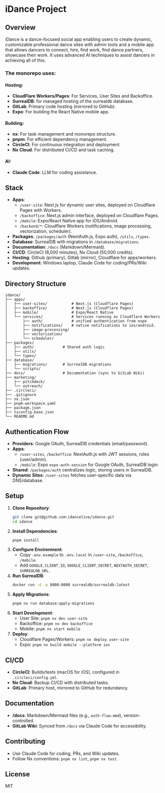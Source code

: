 # iDance Project

## Overview
iDance is a dance-focused social app enabling users to create dynamic, customizable professional dance sites  with admin tools and a mobile app that allows dancers to connect, hire, find work, find dance partners, showcase their work. It uses advanced AI techniques to assist dancers in achieving all of this.

### The monorepo uses:

#### Hosting:
- **CloudFlare Workers/Pages**: For Services, User Sites and Backoffice.
- **SurrealDB**: for managed hosting of the surrealdb database.
- **GitLab**: Primary code hosting (mirrored to GitHub).
- **Expo**: For building the React Native mobile app.

#### Building:
- **nx**: For task management and monorepo structure.
- **pnpm**: For efficient dependency management.
- **CircleCI**: For continuous integration and deployment.
- **Nx Cloud**: For distributed CI/CD and task caching.

#### AI:
- **Claude Code**: LLM for coding assistance.


## Stack
- **Apps**:
  - `/user-site`: Next.js for dynamic user sites, deployed on Cloudflare Pages with Workers.
  - `/backoffice`: Next.js admin interface, deployed on Cloudflare Pages.
  - `/mobile`: Expo/React Native app for iOS/Android.
  - `/backend/*`: Cloudflare Workers (notifications, image processing, vectorization, scheduler).
- **Packages**: `/packages/auth` (NextAuth.js, Expo auth), `/utils`, `/types`.
- **Database**: SurrealDB with migrations in `/database/migrations`.
- **Documentation**: `/docs` (Markdown/Mermaid).
- **CI/CD**: CircleCI (6,000 minutes), Nx Cloud (50,000 credits).
- **Hosting**: Github (primary), Gitlab (mirror), Cloudflare for apps/workers.
- **Development**: Windows laptop, Claude Code for coding/PRs/Wiki updates.

## Directory Structure
```
idance/
├── apps/
│   ├── user-sites/           # Next.js (Cloudflare Pages)
│   ├── backoffice/           # Next.js (Cloudflare Pages)
│   ├── mobile/               # Expo/React Native
│   └── services/             # Services running as Cloudflare Workers
│       ├── auth/             # unified authentication from expo
│       ├── notifications/    # native notifications to ios/android.
│       ├── image-processing/
│       ├── vectorization/
│       └── scheduler/
├── packages/
│   ├── auth/             # Shared auth logic
│   ├── utils/
│   └── types/
├── database/
│   ├── migrations/       # SurrealDB migrations
│   └── scripts/
├── docs/                 # Documentation (sync to GitLab Wiki)
├── marketing/
│   ├── pitchdeck/
│   └── outreach/
├── .circleci/
├── .gitignore
├── nx.json
├── pnpm-workspace.yaml
├── package.json
├── tsconfig.base.json
└── README.md
```

## Authentication Flow
- **Providers**: Google OAuth, SurrealDB credentials (email/password).
- **Apps**:
  - `/user-sites`, `/backoffice`: NextAuth.js with JWT sessions, roles (user/admin).
  - `/mobile`: Expo `expo-auth-session` for Google OAuth, SurrealDB login.
- **Shared**: `/packages/auth` centralizes logic, storing users in SurrealDB.
- **Dynamic Sites**: `/user-sites` fetches user-specific data via DNS/database.

## Setup
1. **Clone Repository**:
   ```bash
   git clone git@github.com:idancelive/idance.git
   cd idance
   ```
2. **Install Dependencies**:
   ```bash
   pnpm install
   ```
3. **Configure Environment**:
   - Copy `.env.example` to `.env.local` in `/user-site`, `/backoffice`, `/mobile`.
   - Add `GOOGLE_CLIENT_ID`, `GOOGLE_CLIENT_SECRET`, `NEXTAUTH_SECRET`, `SURREALDB_URL`.
4. **Run SurrealDB**:
   ```bash
   docker run -d -p 8000:8000 surrealdb/surrealdb:latest
   ```
5. **Apply Migrations**:
   ```bash
   pnpm nx run database:apply-migrations
   ```
6. **Start Development**:
   - User Site: `pnpm nx dev user-site`
   - Backoffice: `pnpm nx dev backoffice`
   - Mobile: `pnpm nx start mobile`
7. **Deploy**:
   - Cloudflare Pages/Workers: `pnpm nx deploy user-site`
   - Expo: `pnpm nx build mobile --platform ios`

## CI/CD
- **CircleCI**: Builds/tests (macOS for iOS), configured in `.circleci/config.yml`.
- **Nx Cloud**: Backup CI/CD with distributed tasks.
- **GitLab**: Primary host, mirrored to GitHub for redundancy.

## Documentation
- **/docs**: Markdown/Mermaid files (e.g., `auth-flow.mmd`), version-controlled.
- **GitLab Wiki**: Synced from `/docs` via Claude Code for accessibility.

## Contributing
- Use Claude Code for coding, PRs, and Wiki updates.
- Follow Nx conventions: `pnpm nx lint`, `pnpm nx test`.

## License
MIT